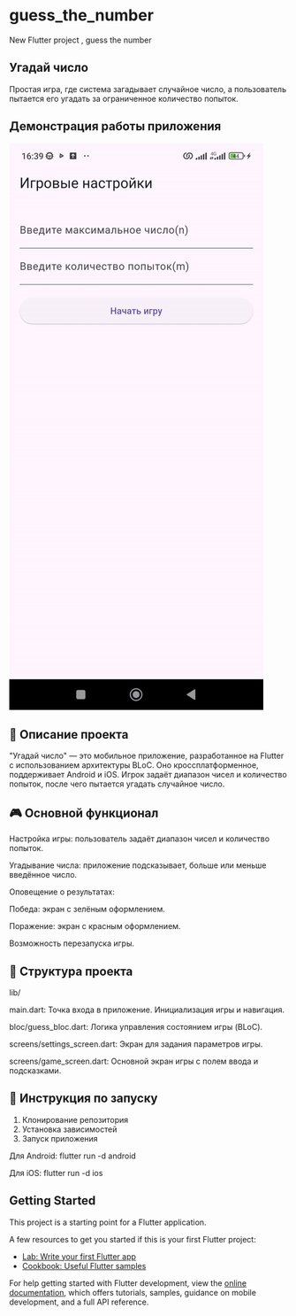 # guess_the_number

New Flutter project , guess the number

## Угадай число

Простая игра, где система загадывает случайное число, а пользователь пытается его угадать за ограниченное количество попыток.

## Демонстрация работы приложения
![Демонстрация приложения](demo.gif)

## 📜 Описание проекта
"Угадай число" — это мобильное приложение, разработанное на Flutter с использованием архитектуры BLoC. Оно кроссплатформенное, поддерживает Android и iOS.
Игрок задаёт диапазон чисел и количество попыток, после чего пытается угадать случайное число.

## 🎮 Основной функционал
Настройка игры: пользователь задаёт диапазон чисел и количество попыток.

Угадывание числа: приложение подсказывает, больше или меньше введённое число.

Оповещение о результатах:

Победа: экран с зелёным оформлением.

Поражение: экран с красным оформлением.

Возможность перезапуска игры.


## 📂 Структура проекта
lib/

main.dart: Точка входа в приложение. Инициализация игры и навигация.

bloc/guess_bloc.dart: Логика управления состоянием игры (BLoC).

screens/settings_screen.dart: Экран для задания параметров игры.

screens/game_screen.dart: Основной экран игры с полем ввода и подсказками.

## 🚀 Инструкция по запуску
1. Клонирование репозитория
2. Установка зависимостей
3. Запуск приложения

Для Android: flutter run -d android

Для iOS: flutter run -d ios

## Getting Started

This project is a starting point for a Flutter application.

A few resources to get you started if this is your first Flutter project:

- [Lab: Write your first Flutter app](https://docs.flutter.dev/get-started/codelab)
- [Cookbook: Useful Flutter samples](https://docs.flutter.dev/cookbook)

For help getting started with Flutter development, view the
[online documentation](https://docs.flutter.dev/), which offers tutorials,
samples, guidance on mobile development, and a full API reference.
